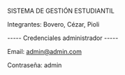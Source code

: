 SISTEMA DE GESTIÓN ESTUDIANTIL

Integrantes: Bovero, Cézar, Pioli



----- Credenciales administrador -----

Email: admin@admin.com

Contraseña: admin